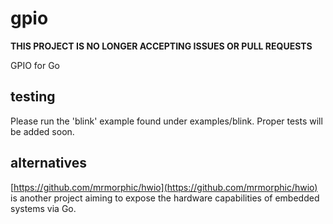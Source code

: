 # gpio

**THIS PROJECT IS NO LONGER ACCEPTING ISSUES OR PULL REQUESTS**

GPIO for Go

## testing

Please run the 'blink' example found under examples/blink. Proper tests will be added soon.

## alternatives

[https://github.com/mrmorphic/hwio](https://github.com/mrmorphic/hwio) is another project aiming to expose the hardware capabilities of embedded systems via Go.
